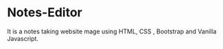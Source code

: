 # Notes-Editor
It is a notes taking website mage using HTML, CSS , Bootstrap and Vanilla Javascript.
